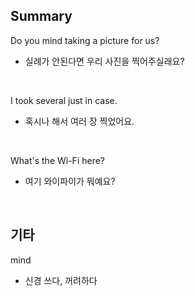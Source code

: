 ## Summary

Do you mind taking a picture for us?
- 실례가 안된다면 우리 사진을 찍어주실래요?

<br>

I took several just in case.
- 혹시나 해서 여러 장 찍었어요.

<br>

What's the Wi-Fi here?
- 여기 와이파이가 뭐예요?

<br>

## 기타

mind
- 신경 쓰다, 꺼려하다
